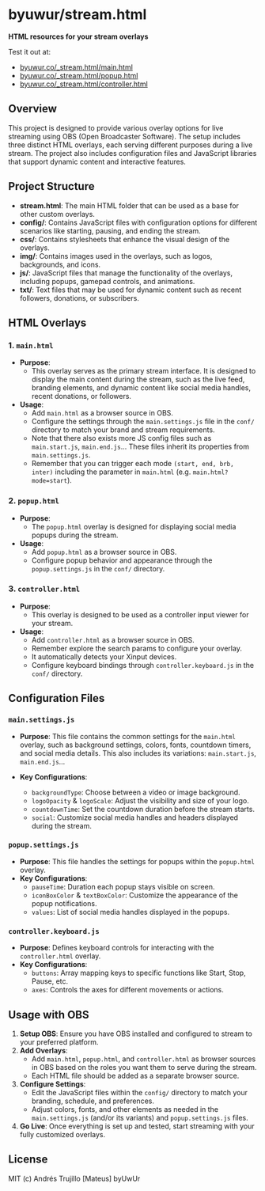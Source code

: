 # byuwur/stream.html

**HTML resources for your stream overlays**

Test it out at:

-   [byuwur.co/\_stream.html/main.html](https://byuwur.co/_stream.html/main.html)
-   [byuwur.co/\_stream.html/popup.html](https://byuwur.co/_stream.html/popup.html)
-   [byuwur.co/\_stream.html/controller.html](https://byuwur.co/_stream.html/controller.html)

## Overview

This project is designed to provide various overlay options for live streaming using OBS (Open Broadcaster Software). The setup includes three distinct HTML overlays, each serving different purposes during a live stream. The project also includes configuration files and JavaScript libraries that support dynamic content and interactive features.

## Project Structure

-   **stream.html**: The main HTML folder that can be used as a base for other custom overlays.
-   **config/**: Contains JavaScript files with configuration options for different scenarios like starting, pausing, and ending the stream.
-   **css/**: Contains stylesheets that enhance the visual design of the overlays.
-   **img/**: Contains images used in the overlays, such as logos, backgrounds, and icons.
-   **js/**: JavaScript files that manage the functionality of the overlays, including popups, gamepad controls, and animations.
-   **txt/**: Text files that may be used for dynamic content such as recent followers, donations, or subscribers.

## HTML Overlays

### 1. `main.html`

-   **Purpose**:
    -   This overlay serves as the primary stream interface. It is designed to display the main content during the stream, such as the live feed, branding elements, and dynamic content like social media handles, recent donations, or followers.
-   **Usage**:
    -   Add `main.html` as a browser source in OBS.
    -   Configure the settings through the `main.settings.js` file in the `conf/` directory to match your brand and stream requirements.
    -   Note that there also exists more JS config files such as `main.start.js`, `main.end.js`... These files inherit its properties from `main.settings.js`.
    -   Remember that you can trigger each mode `(start, end, brb, inter)` including the parameter in `main.html` (e.g. `main.html?mode=start`).

### 2. `popup.html`

-   **Purpose**:
    -   The `popup.html` overlay is designed for displaying social media popups during the stream.
-   **Usage**:
    -   Add `popup.html` as a browser source in OBS.
    -   Configure popup behavior and appearance through the `popup.settings.js` in the `conf/` directory.

### 3. `controller.html`

-   **Purpose**:
    -   This overlay is designed to be used as a controller input viewer for your stream.
-   **Usage**:
    -   Add `controller.html` as a browser source in OBS.
    -   Remember explore the search params to configure your overlay.
    -   It automatically detects your Xinput devices.
    -   Configure keyboard bindings through `controller.keyboard.js` in the `conf/` directory.

## Configuration Files

### `main.settings.js`

-   **Purpose**: This file contains the common settings for the `main.html` overlay, such as background settings, colors, fonts, countdown timers, and social media details. This also includes its variations: `main.start.js`, `main.end.js`...

-   **Key Configurations**:
    -   `backgroundType`: Choose between a video or image background.
    -   `logoOpacity` & `logoScale`: Adjust the visibility and size of your logo.
    -   `countdownTime`: Set the countdown duration before the stream starts.
    -   `social`: Customize social media handles and headers displayed during the stream.

### `popup.settings.js`

-   **Purpose**: This file handles the settings for popups within the `popup.html` overlay.
-   **Key Configurations**:
    -   `pauseTime`: Duration each popup stays visible on screen.
    -   `iconBoxColor` & `textBoxColor`: Customize the appearance of the popup notifications.
    -   `values`: List of social media handles displayed in the popups.

### `controller.keyboard.js`

-   **Purpose**: Defines keyboard controls for interacting with the `controller.html` overlay.
-   **Key Configurations**:
    -   `buttons`: Array mapping keys to specific functions like Start, Stop, Pause, etc.
    -   `axes`: Controls the axes for different movements or actions.

## Usage with OBS

1. **Setup OBS**: Ensure you have OBS installed and configured to stream to your preferred platform.
2. **Add Overlays**:
    - Add `main.html`, `popup.html`, and `controller.html` as browser sources in OBS based on the roles you want them to serve during the stream.
    - Each HTML file should be added as a separate browser source.
3. **Configure Settings**:
    - Edit the JavaScript files within the `config/` directory to match your branding, schedule, and preferences.
    - Adjust colors, fonts, and other elements as needed in the `main.settings.js` (and/or its variants) and `popup.settings.js` files.
4. **Go Live**: Once everything is set up and tested, start streaming with your fully customized overlays.

## License

MIT (c) Andrés Trujillo [Mateus] byUwUr
